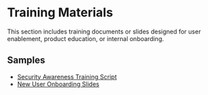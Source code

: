 # Training Materials

This section includes training documents or slides designed for user enablement,
product education, or internal onboarding.

## Samples

- [Security Awareness Training Script](security-awareness.md)
- [New User Onboarding Slides](onboarding-slides.md)
